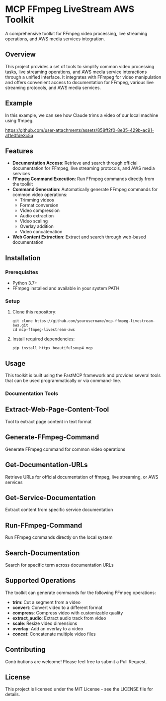 # MCP FFmpeg LiveStream AWS Toolkit

A comprehensive toolkit for FFmpeg video processing, live streaming operations, and AWS media services integration.

## Overview

This project provides a set of tools to simplify common video processing tasks, live streaming operations, and AWS media service interactions through a unified interface. It integrates with FFmpeg for video manipulation and offers convenient access to documentation for FFmpeg, various live streaming protocols, and AWS media services.

## Example

In this example, we can see how Claude trims a video of our local machine using ffmpeg.

https://github.com/user-attachments/assets/858ff2f0-8e35-429b-ac91-a11e0fde3c5a



## Features

- **Documentation Access**: Retrieve and search through official documentation for FFmpeg, live streaming protocols, and AWS media services
- **FFmpeg Command Execution**: Run FFmpeg commands directly from the toolkit
- **Command Generation**: Automatically generate FFmpeg commands for common video operations:
  - Trimming videos
  - Format conversion
  - Video compression
  - Audio extraction
  - Video scaling
  - Overlay addition
  - Video concatenation
- **Web Content Extraction**: Extract and search through web-based documentation

## Installation

### Prerequisites

- Python 3.7+
- FFmpeg installed and available in your system PATH

### Setup

1. Clone this repository:
   ```
   git clone https://github.com/yourusername/mcp-ffmpeg-livestream-aws.git
   cd mcp-ffmpeg-livestream-aws
   ```

2. Install required dependencies:
   ```
   pip install httpx beautifulsoup4 mcp
   ```

## Usage

This toolkit is built using the FastMCP framework and provides several tools that can be used programmatically or via command-line.

### Documentation Tools

## Extract-Web-Page-Content-Tool
Tool to extract page content in text format

## Generate-FFmpeg-Command
Generate FFmpeg command for common video operations

## Get-Documentation-URLs
Retrieve URLs for official documentation of ffmpeg, live streaming, or AWS services

## Get-Service-Documentation
Extract content from specific service documentation

## Run-FFmpeg-Command
Run FFmpeg commands directly on the local system

## Search-Documentation
Search for specific term across documentation URLs

## Supported Operations

The toolkit can generate commands for the following FFmpeg operations:

- **trim**: Cut a segment from a video
- **convert**: Convert video to a different format
- **compress**: Compress video with customizable quality
- **extract_audio**: Extract audio track from video
- **scale**: Resize video dimensions
- **overlay**: Add an overlay to a video
- **concat**: Concatenate multiple video files

## Contributing

Contributions are welcome! Please feel free to submit a Pull Request.

## License

This project is licensed under the MIT License - see the LICENSE file for details.
